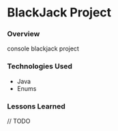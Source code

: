 # BlackJack Project

### Overview
console blackjack project

### Technologies Used
* Java
* Enums

### Lessons Learned
// TODO
